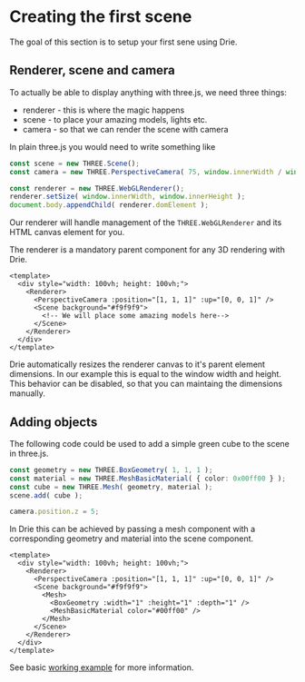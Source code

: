 # Creating the first scene

The goal of this section is to setup your first sene using Drie.

## Renderer, scene and camera

To actually be able to display anything with three.js, we need three things:

- renderer - this is where the magic happens
- scene - to place your amazing models, lights etc.
- camera - so that we can render the scene with camera

In plain three.js you would need to write something like

```ts
const scene = new THREE.Scene();
const camera = new THREE.PerspectiveCamera( 75, window.innerWidth / window.innerHeight, 0.1, 1000 );

const renderer = new THREE.WebGLRenderer();
renderer.setSize( window.innerWidth, window.innerHeight );
document.body.appendChild( renderer.domElement );
```

Our renderer will handle management of the `THREE.WebGLRenderer` and its HTML canvas element for you.

The renderer is a mandatory parent component for any 3D rendering with Drie.

```vue
<template>
  <div style="width: 100vh; height: 100vh;">
    <Renderer>
      <PerspectiveCamera :position="[1, 1, 1]" :up="[0, 0, 1]" />
      <Scene background="#f9f9f9">
        <!-- We will place some amazing models here-->
      </Scene>
    </Renderer>
  </div>
</template>
```

Drie automatically resizes the renderer canvas to it's parent element dimensions. In our example this is equal to the window width and height. This behavior can be disabled, so that you can maintaing the dimensions manually.

## Adding objects

The following code could be used to add a simple green cube to the scene in three.js.

```ts
const geometry = new THREE.BoxGeometry( 1, 1, 1 );
const material = new THREE.MeshBasicMaterial( { color: 0x00ff00 } );
const cube = new THREE.Mesh( geometry, material );
scene.add( cube );

camera.position.z = 5;
```

In Drie this can be achieved by passing a mesh component with a corresponding geometry and material into the scene component.

```vue{5-10}
<template>
  <div style="width: 100vh; height: 100vh;">
    <Renderer>
      <PerspectiveCamera :position="[1, 1, 1]" :up="[0, 0, 1]" />
      <Scene background="#f9f9f9">
        <Mesh>
          <BoxGeometry :width="1" :height="1" :depth="1" />
          <MeshBasicMaterial color="#00ff00" />
        </Mesh>
      </Scene>
    </Renderer>
  </div>
</template>
```

See basic [working example](/examples/basic-setup) for more information.
